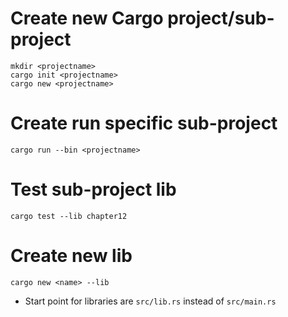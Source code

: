 # Create new Cargo project/sub-project

```
mkdir <projectname>
cargo init <projectname>
cargo new <projectname>
```

# Create run specific sub-project

```
cargo run --bin <projectname>
```

# Test sub-project lib

```
cargo test --lib chapter12
```

# Create new lib

```
cargo new <name> --lib
```

- Start point for libraries are `src/lib.rs` instead of `src/main.rs`
